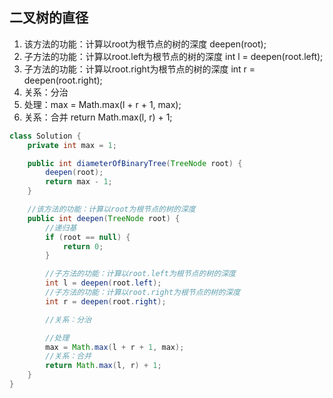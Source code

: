 ## 二叉树的直径

1. 该方法的功能：计算以root为根节点的树的深度 deepen(root);  
2. 子方法的功能：计算以root.left为根节点的树的深度 int l = deepen(root.left);
3. 子方法的功能：计算以root.right为根节点的树的深度  int r = deepen(root.right);
4. 关系：分治
5. 处理：max = Math.max(l + r + 1, max);
6. 关系：合并 return Math.max(l, r) + 1;

~~~java
class Solution {
    private int max = 1;

    public int diameterOfBinaryTree(TreeNode root) {
        deepen(root);    
        return max - 1;
    }

    //该方法的功能：计算以root为根节点的树的深度
    public int deepen(TreeNode root) {
        //递归基
        if (root == null) {
            return 0;
        }

        //子方法的功能：计算以root.left为根节点的树的深度
        int l = deepen(root.left);
        //子方法的功能：计算以root.right为根节点的树的深度
        int r = deepen(root.right);

        //关系：分治

        //处理
        max = Math.max(l + r + 1, max);
        //关系：合并
        return Math.max(l, r) + 1;
    }
}
~~~

